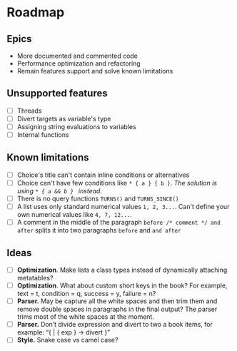 # Roadmap

## Epics

- More documented and commented code
- Performance optimization and refactoring
- Remain features support and solve known limitations

## Unsupported features

- [ ] Threads
- [ ] Divert targets as variable's type
- [ ] Assigning string evaluations to variables
- [ ] Internal functions

## Known limitations

- [ ] Choice's title can't contain inline conditions or alternatives
- [ ] Choice can't have few conditions like ```* { a } { b }```. *The solution is using ```* { a && b } ``` instead.*
- [ ] There is no query functions ```TURNS()``` and ```TURNS_SINCE()```
- [ ] A list uses only standard numerical values ```1, 2, 3...```. Can't define your own numerical values like ```4, 7, 12...```.
- [ ] A comment in the middle of the paragraph ```before /* comment */ and after``` splits it into two paragraphs ```before``` and ```and after```

## Ideas

- [ ] **Optimization**. Make lists a class types instead of dynamically attaching metatables? 
- [ ] **Optimization**. What about custom short keys in the book? For example, text = t, condition = q, success = y, failure = n?
- [ ] **Parser.** May be capture all the white spaces and then trim them and remove double spaces in paragraphs in the final output? The parser trims most of the white spaces at the moment. 
- [ ] **Parser.** Don’t divide expression and divert to two a book items, for example: “{ | { exp } -> divert }”
- [ ] **Style.** Snake case vs camel case?
